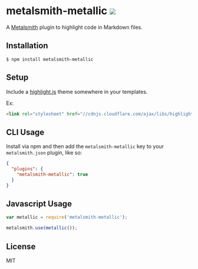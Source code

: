 
# metalsmith-metallic [<img src="https://travis-ci.org/weswigham/metalsmith-metallic.svg">](https://travis-ci.org/weswigham/metalsmith-metallic)

  A [Metalsmith](http://metalsmith.io) plugin to highlight code in Markdown files.

## Installation

    $ npm install metalsmith-metallic
    
## Setup

Include a [highlight.js](http://highlightjs.org/download/) theme somewhere in your templates.

Ex:
```html
<link rel="stylesheet" href="//cdnjs.cloudflare.com/ajax/libs/highlight.js/9.7.0/styles/default.min.css">
```

## CLI Usage

  Install via npm and then add the `metalsmith-metallic` key to your `metalsmith.json` plugin, like so:

```json
{
  "plugins": {
    "metalsmith-metallic": true
  } 
}
```

## Javascript Usage

```js
var metallic = require('metalsmith-metallic');

metalsmith.use(metallic());
```

## License

  MIT
